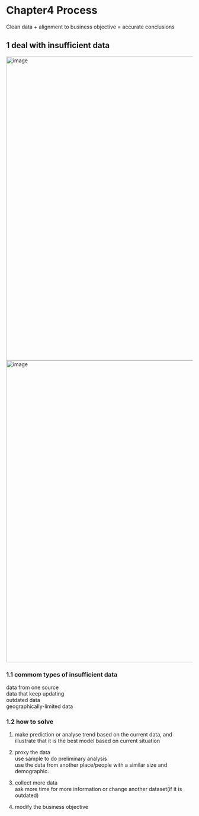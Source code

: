 # Chapter4 Process
Clean data + alignment to business objective = accurate conclusions

## 1 deal with insufficient data
<img width="819" alt="image" src="https://user-images.githubusercontent.com/105503216/197544960-02cd138d-a2d1-4cc1-a473-d75a38314d24.png">
<img width="814" alt="image" src="https://user-images.githubusercontent.com/105503216/197544982-81fccd03-bb73-47a5-ae8c-755e268bb8dd.png">

### 1.1 commom types of insufficient data 
data from one source  
data that keep updating  
outdated data  
geographically-limited data  

### 1.2 how to solve
1. make prediction or analyse trend based on the current data, and illustrate that it is the best model based on current situation  

2. proxy the data  
use sample to do preliminary analysis   
use the data from another place/people with a similar size and demographic.    
  
3. collect more data  
ask more time for more information or change another dataset(if it is outdated)     

4. modify the business objective  



